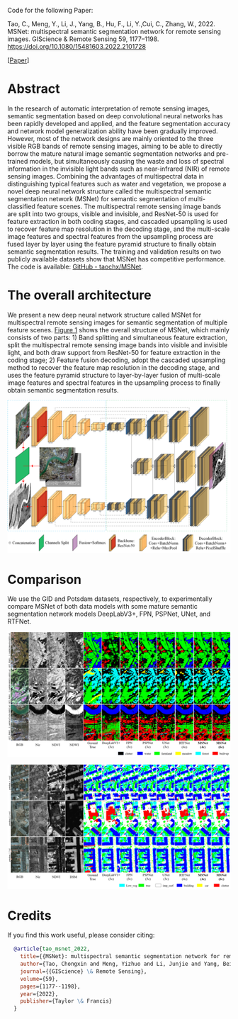 Code for the following Paper:

Tao, C., Meng, Y., Li, J., Yang, B., Hu, F., Li, Y.,Cui, C., Zhang, W., 2022. MSNet: multispectral semantic segmentation network for remote sensing images. GIScience & Remote Sensing 59, 1177–1198. https://doi.org/10.1080/15481603.2022.2101728

[[Paper](https://www.tandfonline.com/doi/full/10.1080/15481603.2022.2101728)]

# Abstract

In the research of automatic interpretation of remote sensing images, semantic segmentation based on deep convolutional neural networks has been rapidly developed and applied, and the feature segmentation accuracy and network model generalization ability have been gradually improved. However, most of the network designs are mainly oriented to the three visible RGB bands of remote sensing images, aiming to be able to directly borrow the mature natural image semantic segmentation networks and pre-trained models, but simultaneously causing the waste and loss of spectral information in the invisible light bands such as near-infrared (NIR) of remote sensing images. Combining the advantages of multispectral data in distinguishing typical features such as water and vegetation, we propose a novel deep neural network structure called the multispectral semantic segmentation network (MSNet) for semantic segmentation of multi-classified feature scenes. The multispectral remote sensing image bands are split into two groups, visible and invisible, and ResNet-50 is used for feature extraction in both coding stages, and cascaded upsampling is used to recover feature map resolution in the decoding stage, and the multi-scale image features and spectral features from the upsampling process are fused layer by layer using the feature pyramid structure to finally obtain semantic segmentation results. The training and validation results on two publicly available datasets show that MSNet has competitive performance. The code is available: [GitHub - taochx/MSNet](https://github.com/taochx/MSNet).

# The overall architecture

We present a new deep neural network structure called MSNet for multispectral remote sensing images for semantic segmentation of multiple feature scenes. [Figure 1](https://www.tandfonline.com/doi/full/10.1080/15481603.2022.2101728#f0001) shows the overall structure of MSNet, which mainly consists of two parts: 1) Band splitting and simultaneous feature extraction, split the multispectral remote sensing image bands into visible and invisible light, and both draw support from ResNet-50 for feature extraction in the coding stage; 2) Feature fusion decoding, adopt the cascaded upsampling method to recover the feature map resolution in the decoding stage, and uses the feature pyramid structure to layer-by-layer fusion of multi-scale image features and spectral features in the upsampling process to finally obtain semantic segmentation results.

![fig1](/figs/fig1.png)

# Comparison

We use the GID and Potsdam datasets, respectively, to experimentally compare MSNet of both data models with some mature semantic segmentation network models DeepLabV3+, FPN, PSPNet, UNet, and RTFNet.

![fig5a](/figs/fig5a.png)

![fig7a](/figs/fig7a.png)

# Credits

If you find this work useful, please consider citing:

```bibtex
  @article{tao_msnet_2022,
    title={{MSNet}: multispectral semantic segmentation network for remote sensing images},
    author={Tao, Chongxin and Meng, Yizhuo and Li, Junjie and Yang, Beibei and Hu, Fengmin and Li, Yuanxi and Cui, Changlu and Zhang, Wen},
    journal={{GIScience} \& Remote Sensing},
    volume={59},
    pages={1177--1198},
    year={2022},
    publisher={Taylor \& Francis}
  }
```
